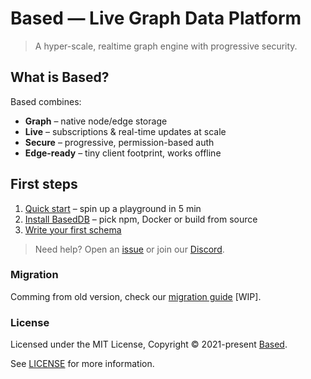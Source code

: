 # Based — Live Graph Data Platform

> A hyper-scale, realtime graph engine with progressive security.

## What is Based?

Based combines:

- **Graph** – native node/edge storage
- **Live** – subscriptions & real-time updates at scale
- **Secure** – progressive, permission-based auth
- **Edge-ready** – tiny client footprint, works offline

## First steps

1. [Quick start](/quick-start) – spin up a playground in 5 min
2. [Install BasedDB](/db/install) – pick npm, Docker or build from source
3. [Write your first schema](/db/getting-started)

> Need help? Open an [issue](https://github.com/atelier-saulx/based/issues) or join our [Discord](https://discord.com/channels/1062656194960953384/1086242106999308298).

### Migration

Comming from old version, check our [migration guide](/migration.md) [WIP].

### License

Licensed under the MIT License, Copyright © 2021-present [Based](https://www.based.io/).

See [LICENSE](./LICENSE) for more information.
